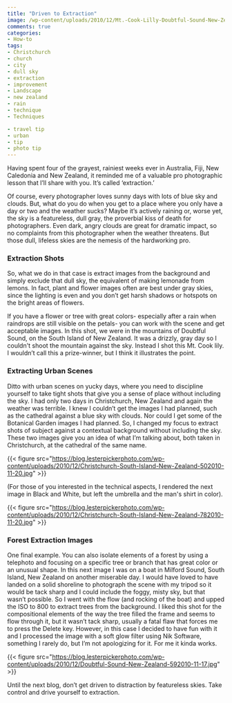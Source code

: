 ```yaml
---
title: "Driven to Extraction"
image: /wp-content/uploads/2010/12/Mt.-Cook-Lilly-Doubtful-Sound-New-Zealand-32010-11-17.jpg
comments: true
categories:
- How-to 
tags:
- Christchurch
- church
- city
- dull sky
- extraction
- improvement
- Landscape
- new zealand
- rain
- technique
- Techniques

- travel tip
- urban
- tip
- photo tip
---
```

Having spent four of the grayest, rainiest weeks ever in Australia, Fiji, New Caledonia and New Zealand, it reminded me of a valuable pro photographic lesson that I’ll share with you. It’s called ‘extraction.’

Of course, every photographer loves sunny days with lots of blue sky and clouds. But, what do you do when you get to a place where you only have a day or two and the weather sucks? Maybe it’s actively raining or, worse yet, the sky is a featureless, dull gray, the proverbial kiss of death for photographers. Even dark, angry clouds are great for dramatic impact, so no complaints from this photographer when the weather threatens. But those dull, lifeless skies are the nemesis of the hardworking pro.

<h3>Extraction Shots</h3>
So, what we do in that case is extract images from the background and simply exclude that dull sky, the equivalent of making lemonade from lemons. In fact, plant and flower images often are best under gray skies, since the lighting is even and you don’t get harsh shadows or hotspots on the bright areas of flowers.

If you have a flower or tree with great colors- especially after a rain when raindrops are still visible on the petals- you can work with the scene and get acceptable images. In this shot, we were in the mountains of Doubtful Sound, on the South Island of New Zealand. It was a drizzly, gray day so I couldn't shoot the mountain against the sky. Instead I shot this Mt. Cook lily. I wouldn’t call this a prize-winner, but I think it illustrates the point.

<h3>Extracting Urban Scenes</h3>
Ditto with urban scenes on yucky days, where you need to discipline yourself to take tight shots that give you a sense of place without including the sky. I had only two days in Christchurch, New Zealand and again the weather was terrible. I knew I couldn’t get the images I had planned, such as the cathedral against a blue sky with clouds. Nor could I get some of the Botanical Garden images I had planned. So, I changed my focus to extract shots of subject against a contextual background without including the sky. These two images give you an idea of what I’m talking about, both taken in Christchurch, at the cathedral of the same name.

{{< figure src="https://blog.lesterpickerphoto.com/wp-content/uploads/2010/12/Christchurch-South-Island-New-Zealand-502010-11-20.jpg" >}}

(For those of you interested in the technical aspects, I rendered the next image in Black and White, but left the umbrella and the man's shirt in color).

{{< figure src="https://blog.lesterpickerphoto.com/wp-content/uploads/2010/12/Christchurch-South-Island-New-Zealand-782010-11-20.jpg" >}}

<h3>Forest Extraction Images</h3>
One final example. You can also isolate elements of a forest by using a telephoto and focusing on a specific tree or branch that has great color or an unusual shape. In this next image I was on a boat in Milford Sound, South Island, New Zealand on another miserable day. I would have loved to have landed on a solid shoreline to photograph the scene with my tripod so it would be tack sharp and I could include the foggy, misty sky, but that wasn’t possible. So I went with the flow (and rocking of the boat) and upped the ISO to 800 to extract trees from the background. I liked this shot for the compositional elements of the way the tree filled the frame and seems to flow through it, but it wasn’t tack sharp, usually a fatal flaw that forces me to press the Delete key. However, in this case I decided to have fun with it and I processed the image with a soft glow filter using Nik Software, something I rarely do, but I’m not apologizing for it. For me it kinda works.

{{< figure src="https://blog.lesterpickerphoto.com/wp-content/uploads/2010/12/Doubtful-Sound-New-Zealand-592010-11-17.jpg" >}}

Until the next blog, don’t get driven to distraction by featureless skies. Take control and drive yourself to extraction.
